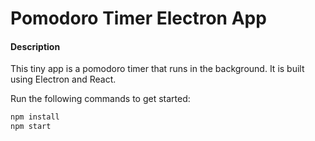 # Pomodoro Timer Electron App

#### Description
This tiny app is a pomodoro timer that runs in the background. It is built using Electron and React.

Run the following commands to get started:

```bash
npm install
npm start
```
